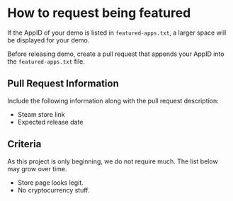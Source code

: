 # How to request being featured

If the AppID of your demo is listed in `featured-apps.txt`, a larger space will be displayed for your demo.

Before releasing demo, create a pull request that appends your AppID into the `featured-apps.txt` file.



## Pull Request Information

Include the following information along with the pull request description:

- Steam store link
- Expected release date



## Criteria

As this project is only beginning, we do not require much.
The list below may grow over time.

- Store page looks legit.
- No cryptocurrency stuff.
